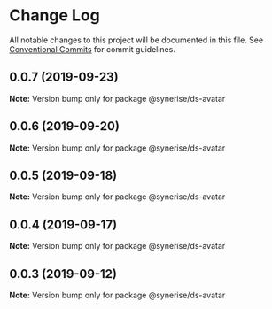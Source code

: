 # Change Log

All notable changes to this project will be documented in this file.
See [Conventional Commits](https://conventionalcommits.org) for commit guidelines.

## 0.0.7 (2019-09-23)

**Note:** Version bump only for package @synerise/ds-avatar





## 0.0.6 (2019-09-20)

**Note:** Version bump only for package @synerise/ds-avatar





## 0.0.5 (2019-09-18)

**Note:** Version bump only for package @synerise/ds-avatar





## 0.0.4 (2019-09-17)

**Note:** Version bump only for package @synerise/ds-avatar





## 0.0.3 (2019-09-12)

**Note:** Version bump only for package @synerise/ds-avatar
